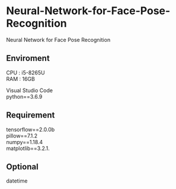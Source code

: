 # Neural-Network-for-Face-Pose-Recognition
Neural Network for Face Pose Recognition

## Enviroment
CPU : i5-8265U   
RAM : 16GB   

Visual Studio Code   
python==3.6.9   

## Requirement
tensorflow==2.0.0b   
pillow==7.1.2   
numpy==1.18.4   
matplotlib==3.2.1.   

## Optional
datetime

